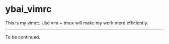 # ybai_vimrc
This is my vimrc. Use vim + tmux will make my work more efficiently.

---

To be continued.
